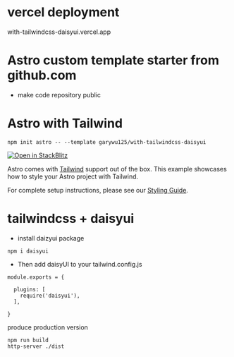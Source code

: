 # vercel deployment

with-tailwindcss-daisyui.vercel.app

# Astro custom template starter from github.com

- make code repository public 


# Astro with Tailwind

```
npm init astro -- --template garywu125/with-tailwindcss-daisyui
```

[![Open in StackBlitz](https://developer.stackblitz.com/img/open_in_stackblitz.svg)](https://stackblitz.com/github/withastro/astro/tree/latest/examples/with-tailwindcss)

Astro comes with [Tailwind](https://tailwindcss.com) support out of the box. This example showcases how to style your Astro project with Tailwind.

For complete setup instructions, please see our [Styling Guide](https://docs.astro.build/guides/styling#-tailwind).

# tailwindcss + daisyui

- install daizyui package

```
npm i daisyui

```

- Then add daisyUI to your tailwind.config.js

```
module.exports = {

  plugins: [
    require('daisyui'),
  ],

}

```

produce production version

```
npm run build
http-server ./dist
```
